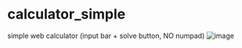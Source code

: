 # calculator_simple
simple web calculator (input bar + solve button, NO numpad) 
![image](https://user-images.githubusercontent.com/42734308/182030490-464e0232-8526-49e1-8a43-c749193a50d9.png)
